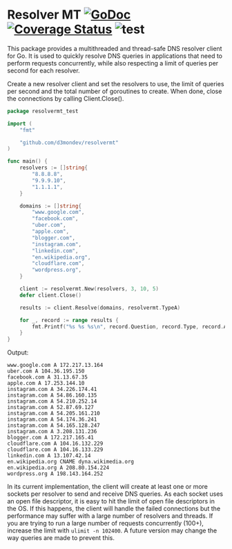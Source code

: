 # Resolver MT [![GoDoc][doc-img]][doc] [![Coverage Status][cov-img]][cov] ![test][test-img]

This package provides a multithreaded and thread-safe DNS resolver client for Go. It is used to quickly resolve DNS queries in applications that need to perform requests concurrently, while also respecting a limit of queries per second for each resolver.

Create a new resolver client and set the resolvers to use, the limit of queries per second and the total number of goroutines to create. When done, close the connections by calling Client.Close().

```go
package resolvermt_test

import (
	"fmt"

	"github.com/d3mondev/resolvermt"
)

func main() {
	resolvers := []string{
		"8.8.8.8",
		"9.9.9.10",
		"1.1.1.1",
	}

	domains := []string{
		"www.google.com",
		"facebook.com",
		"uber.com",
		"apple.com",
		"blogger.com",
		"instagram.com",
		"linkedin.com",
		"en.wikipedia.org",
		"cloudflare.com",
		"wordpress.org",
	}

	client := resolvermt.New(resolvers, 3, 10, 5)
	defer client.Close()

	results := client.Resolve(domains, resolvermt.TypeA)

	for _, record := range results {
		fmt.Printf("%s %s %s\n", record.Question, record.Type, record.Answer)
	}
}
```

Output:

```
www.google.com A 172.217.13.164
uber.com A 104.36.195.150
facebook.com A 31.13.67.35
apple.com A 17.253.144.10
instagram.com A 34.226.174.41
instagram.com A 54.86.160.135
instagram.com A 54.210.252.14
instagram.com A 52.87.69.127
instagram.com A 54.205.161.210
instagram.com A 54.174.36.241
instagram.com A 54.165.128.247
instagram.com A 3.208.131.236
blogger.com A 172.217.165.41
cloudflare.com A 104.16.132.229
cloudflare.com A 104.16.133.229
linkedin.com A 13.107.42.14
en.wikipedia.org CNAME dyna.wikimedia.org
en.wikipedia.org A 208.80.154.224
wordpress.org A 198.143.164.252
```

In its current implementation, the client will create at least one or more sockets per resolver to send and receive DNS queries. As each socket uses an open file descriptor, it is easy to hit the limit of open file descriptors in the OS. If this happens, the client will handle the failed connections but the performance may suffer with a large number of resolvers and threads. If you are trying to run a large number of requests concurrently (100+), increase the limit with `ulimit -n 102400`. A future version may change the way queries are made to prevent this.

[doc-img]: https://pkg.go.dev/badge/github.com/d3mondev/resolvermt
[doc]: https://pkg.go.dev/github.com/d3mondev/resolvermt
[cov-img]: https://codecov.io/gh/d3mondev/resolvermt/branch/master/graph/badge.svg?token=3D1I4J6YA2
[cov]: https://codecov.io/gh/d3mondev/resolvermt
[test-img]: https://github.com/d3mondev/resolvermt/workflows/test/badge.svg
